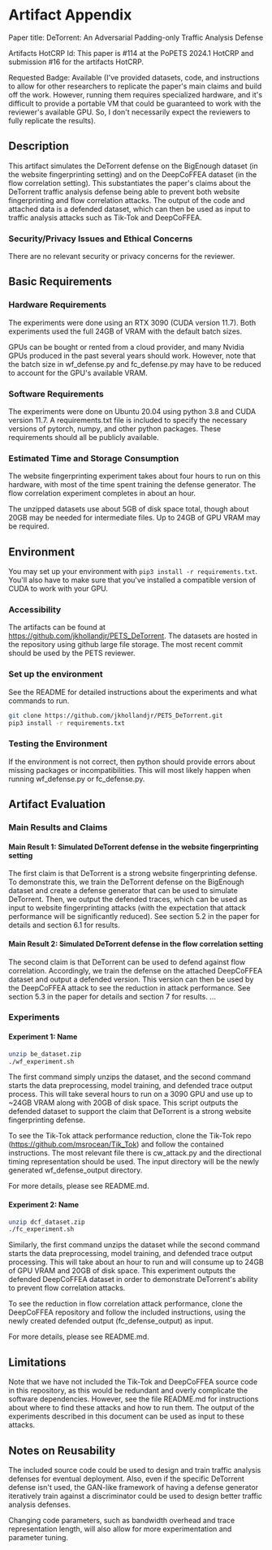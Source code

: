 # Artifact Appendix

Paper title: DeTorrent: An Adversarial Padding-only Traffic Analysis Defense

Artifacts HotCRP Id: This paper is #114 at the PoPETS 2024.1 HotCRP and submission #16 for the artifacts HotCRP.

Requested Badge: Available (I've provided datasets, code, and instructions to allow for other researchers to replicate the paper's main claims and build off the work. However, running them requires specialized hardware, and it's difficult to provide a portable VM that could be guaranteed to work with the reviewer's available GPU. So, I don't necessarily expect the reviewers to fully replicate the results). 

## Description
This artifact simulates the DeTorrent defense on the BigEnough dataset (in the website fingerprinting setting) and on the DeepCoFFEA dataset (in the flow correlation setting). This substantiates the paper's claims about the DeTorrent traffic analysis defense being able to prevent both website fingerprinting and flow correlation attacks. The output of the code and attached data is a defended dataset, which can then be used as input to traffic analysis attacks such as Tik-Tok and DeepCoFFEA. 

### Security/Privacy Issues and Ethical Concerns
There are no relevant security or privacy concerns for the reviewer. 

## Basic Requirements

### Hardware Requirements

The experiments were done using an RTX 3090 (CUDA version 11.7). Both experiments used the full 24GB of VRAM with the default batch sizes.

GPUs can be bought or rented from a cloud provider, and many Nvidia GPUs produced in the past several years should work. However, note that the batch size in wf_defense.py and fc_defense.py may have to be reduced to account for the GPU's available VRAM. 

### Software Requirements
The experiments were done on Ubuntu 20.04 using python 3.8 and CUDA version 11.7. A requirements.txt file is included to specify the necessary versions of pytorch, numpy, and other python packages. These requirements should all be publicly available. 

### Estimated Time and Storage Consumption
 The website fingerprinting experiment takes about four hours to run on this hardware, with most of the time spent training the defense generator. The flow correlation experiment completes in about an hour.

The unzipped datasets use about 5GB of disk space total, though about 20GB may be needed for intermediate files. Up to 24GB of GPU VRAM may be required.

## Environment
You may set up your environment with `pip3 install -r requirements.txt`. You'll also have to make sure that you've installed a compatible version of CUDA to work with your GPU.

### Accessibility

The artifacts can be found at https://github.com/jkhollandjr/PETS_DeTorrent. The datasets are hosted in the repository using github large file storage. The most recent commit should be used by the PETS reviewer.

### Set up the environment

See the README for detailed instructions about the experiments and what commands to run. 

```bash
git clone https://github.com/jkhollandjr/PETS_DeTorrent.git
pip3 install -r requirements.txt
```

### Testing the Environment

If the environment is not correct, then python should provide errors about missing packages or incompatibilities. This will most likely happen when running wf_defense.py or fc_defense.py.

## Artifact Evaluation

### Main Results and Claims

#### Main Result 1: Simulated DeTorrent defense in the website fingerprinting setting

The first claim is that DeTorrent is a strong website fingerprinting defense. To demonstrate this, we train the DeTorrent defense on the BigEnough dataset and create a defense generator that can be used to simulate DeTorrent. Then, we output the defended traces, which can be used as input to website fingerprinting attacks (with the expectation that attack performance will be significantly reduced). See section 5.2 in the paper for details and section 6.1 for results.

#### Main Result 2: Simulated DeTorrent defense in the flow correlation setting

The second claim is that DeTorrent can be used to defend against flow correlation. Accordingly, we train the defense on the attached DeepCoFFEA dataset and output a defended version. This version can then be used by the DeepCoFFEA attack to see the reduction in attack performance. See section 5.3 in the paper for details and section 7 for results.
...

### Experiments

#### Experiment 1: Name
```bash
unzip be_dataset.zip
./wf_experiment.sh
```

The first command simply unzips the dataset, and the second command starts the data preprocessing, model training, and defended trace output process. This will take several hours to run on a 3090 GPU and use up to ~24GB VRAM along with 20GB of disk space. This script outputs the defended dataset to support the claim that DeTorrent is a strong website fingerprinting defense. 

To see the Tik-Tok attack performance reduction, clone the Tik-Tok repo (https://github.com/msrocean/Tik_Tok) and follow the contained instructions. The most relevant file there is cw_attack.py and the directional timing representation should be used. The input directory will be the newly generated wf_defense_output directory.

For more details, please see README.md.

#### Experiment 2: Name
```bash
unzip dcf_dataset.zip
./fc_experiment.sh
```

Similarly, the first command unzips the dataset while the second command starts the data preprocessing, model training, and defended trace output processing. This will take about an hour to run and will consume up to 24GB of GPU VRAM and 20GB of disk space. This experiment outputs the defended DeepCoFFEA dataset in order to demonstrate DeTorrent's ability to prevent flow correlation attacks.

To see the reduction in flow correlation attack performance, clone the DeepCoFFEA repository and follow the included instructions, using the newly created defended output (fc_defense_output) as input.

For more details, please see README.md.

## Limitations
Note that we have not included the Tik-Tok and DeepCoFFEA source code in this repository, as this would be redundant and overly complicate the software dependencies. However, see the file README.md for instructions about where to find these attacks and how to run them. The output of the experiments described in this document can be used as input to these attacks. 

## Notes on Reusability
The included source code could be used to design and train traffic analysis defenses for eventual deployment. Also, even if the specific DeTorrent defense isn't used, the GAN-like framework of having a defense generator iteratively train against a discriminator could be used to design better traffic analysis defenses. 

Changing code parameters, such as bandwidth overhead and trace representation length, will also allow for more experimentation and parameter tuning.
